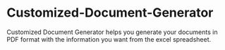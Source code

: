 # Customized-Document-Generator
Customized Document Generator helps you generate your documents in PDF format with the information you want from the excel spreadsheet.
